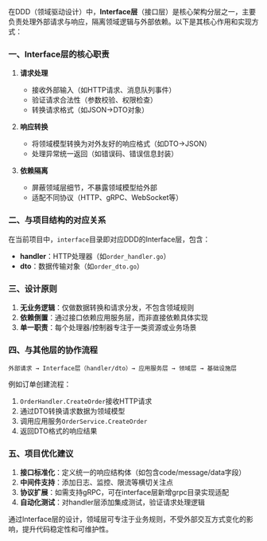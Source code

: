 在DDD（领域驱动设计）中，**Interface层**（接口层）是核心架构分层之一，主要负责处理外部请求与响应，隔离领域逻辑与外部依赖。以下是其核心作用和实现方式：

### 一、Interface层的核心职责
1. **请求处理**
   - 接收外部输入（如HTTP请求、消息队列事件）
   - 验证请求合法性（参数校验、权限检查）
   - 转换请求格式（如JSON→DTO对象）

2. **响应转换**
   - 将领域模型转换为对外友好的响应格式（如DTO→JSON）
   - 处理异常统一返回（如错误码、错误信息封装）

3. **依赖隔离**
   - 屏蔽领域层细节，不暴露领域模型给外部
   - 适配不同协议（HTTP、gRPC、WebSocket等）

### 二、与项目结构的对应关系
在当前项目中，`interface`目录即对应DDD的Interface层，包含：
- **handler**：HTTP处理器（如`order_handler.go`）
- **dto**：数据传输对象（如`order_dto.go`）

### 三、设计原则
1. **无业务逻辑**：仅做数据转换和请求分发，不包含领域规则
2. **依赖倒置**：通过接口依赖应用服务层，而非直接依赖具体实现
3. **单一职责**：每个处理器/控制器专注于一类资源或业务场景

### 四、与其他层的协作流程
```
外部请求 → Interface层（handler/dto）→ 应用服务层 → 领域层 → 基础设施层
```
例如订单创建流程：
1. `OrderHandler.CreateOrder`接收HTTP请求
2. 通过DTO转换请求数据为领域模型
3. 调用应用服务`OrderService.CreateOrder`
4. 返回DTO格式的响应结果

### 五、项目优化建议
1. **接口标准化**：定义统一的响应结构体（如包含code/message/data字段）
2. **中间件支持**：添加日志、监控、限流等横切关注点
3. **协议扩展**：如需支持gRPC，可在interface层新增grpc目录实现适配
4. **自动化测试**：对handler层添加集成测试，验证请求处理逻辑

通过Interface层的设计，领域层可专注于业务规则，不受外部交互方式变化的影响，提升代码稳定性和可维护性。
        